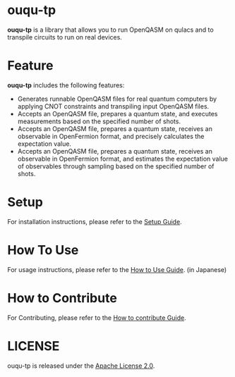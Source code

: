 # ouqu-tp

**ouqu-tp** is a library that allows you to run OpenQASM on qulacs and to transpile circuits to run on real devices.

# Feature

**ouqu-tp** includes the following features:

- Generates runnable OpenQASM files for real quantum computers by applying CNOT constraints and transpiling input OpenQASM files.
- Accepts an OpenQASM file, prepares a quantum state, and executes measurements based on the specified number of shots.
- Accepts an OpenQASM file, prepares a quantum state, receives an observable in OpenFermion format, and precisely calculates the expectation value.
- Accepts an OpenQASM file, prepares a quantum state, receives an observable in OpenFermion format, and estimates the expectation value of observables through sampling based on the specified number of shots.

# Setup

For installation instructions, please refer to the [Setup Guide](Setup.md).

# How To Use

For usage instructions, please refer to the [How to Use Guide](HowToUse.md). (in Japanese)

# How to Contribute

For Contributing, please refer to the [How to contribute Guide](CONTRIBUTING_en.md).

# LICENSE

ouqu-tp is released under the [Apache License 2.0](LICENSE).
